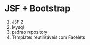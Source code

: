 # JSF + Bootstrap



1. JSF 2
2. Mysql
3. padrao repository
4. Templates reutilizáveis com Facelets

